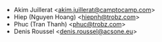 - Akim Juillerat \<<akim.juillerat@camptocamp.com>\>
- Hiep (Nguyen Hoang) \<<hiepnh@trobz.com>\>
- Phuc (Tran Thanh) \<<phuc@trobz.com>\>
- Denis Roussel \<<denis.roussel@acsone.eu>\>
